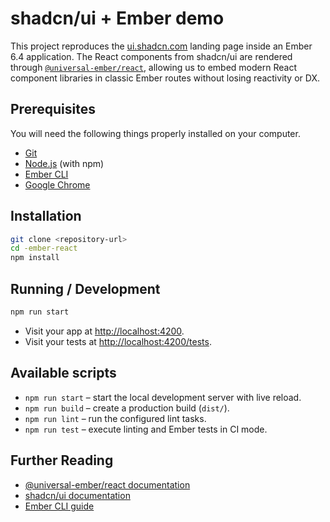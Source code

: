 # shadcn/ui + Ember demo

This project reproduces the [ui.shadcn.com](https://ui.shadcn.com) landing page inside an Ember 6.4 application. The React
components from shadcn/ui are rendered through [`@universal-ember/react`](https://github.com/universal-ember/react), allowing us
to embed modern React component libraries in classic Ember routes without losing reactivity or DX.

## Prerequisites

You will need the following things properly installed on your computer.

- [Git](https://git-scm.com/)
- [Node.js](https://nodejs.org/) (with npm)
- [Ember CLI](https://cli.emberjs.com/release/)
- [Google Chrome](https://google.com/chrome/)

## Installation

```bash
git clone <repository-url>
cd -ember-react
npm install
```

## Running / Development

```bash
npm run start
```

- Visit your app at [http://localhost:4200](http://localhost:4200).
- Visit your tests at [http://localhost:4200/tests](http://localhost:4200/tests).

## Available scripts

- `npm run start` – start the local development server with live reload.
- `npm run build` – create a production build (`dist/`).
- `npm run lint` – run the configured lint tasks.
- `npm run test` – execute linting and Ember tests in CI mode.

## Further Reading

- [@universal-ember/react documentation](https://github.com/universal-ember/react)
- [shadcn/ui documentation](https://ui.shadcn.com)
- [Ember CLI guide](https://cli.emberjs.com/release/)
